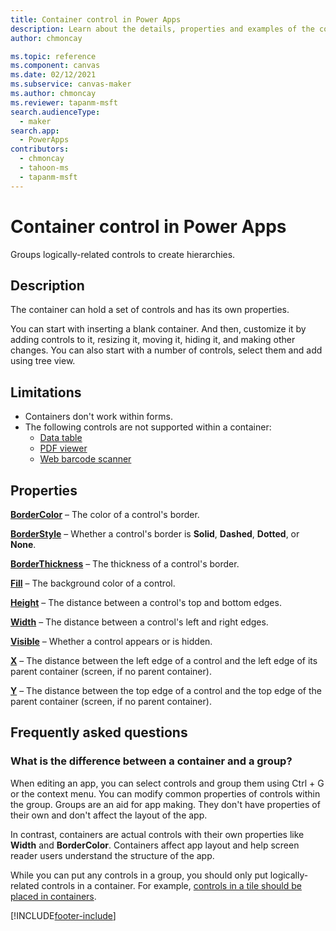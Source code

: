 ```yaml
---
title: Container control in Power Apps
description: Learn about the details, properties and examples of the container control in Power Apps.
author: chmoncay

ms.topic: reference
ms.component: canvas
ms.date: 02/12/2021
ms.subservice: canvas-maker
ms.author: chmoncay
ms.reviewer: tapanm-msft
search.audienceType: 
  - maker
search.app: 
  - PowerApps
contributors:
  - chmoncay
  - tahoon-ms
  - tapanm-msft
---
```

# Container control in Power Apps

Groups logically-related controls to create hierarchies.

## Description

The container can hold a set of controls and has its own properties.

You can start with inserting a blank container. And then, customize it by adding controls to it, resizing it, moving it, hiding it, and making other changes. You can also start with a number of controls, select them and add using tree view.

## Limitations

- Containers don't work within forms.
- The following controls are not supported within a container:
    - [Data table](control-data-table.md)
    - [PDF viewer](control-pdf-viewer.md)
    - [Web barcode scanner](control-barcodescanner.md)

## Properties

**[BorderColor](properties-color-border.md)** – The color of a control's border.

**[BorderStyle](properties-color-border.md)** – Whether a control's border is **Solid**, **Dashed**, **Dotted**, or **None**.

**[BorderThickness](properties-color-border.md)** – The thickness of a control's border.

**[Fill](properties-color-border.md)** – The background color of a control.

**[Height](properties-size-location.md)** – The distance between a control's top and bottom edges.

**[Width](properties-size-location.md)** – The distance between a control's left and right edges.

**[Visible](properties-core.md)** – Whether a control appears or is hidden.

**[X](properties-size-location.md)** – The distance between the left edge of a control and the left edge of its parent container (screen, if no parent container). 

**[Y](properties-size-location.md)** – The distance between the top edge of a control and the top edge of the parent container (screen, if no parent container). 


## Frequently asked questions

### What is the difference between a container and a group?

When editing an app, you can select controls and group them using Ctrl + G or the context menu. You can modify common properties of controls within the group. Groups are an aid for app making. They don't have properties of their own and don't affect the layout of the app.

In contrast, containers are actual controls with their own properties like **Width** and **BorderColor**. Containers affect app layout and help screen reader users understand the structure of the app.

While you can put any controls in a group, you should only put logically-related controls in a container. For example, [controls in a tile should be placed in containers](../accessible-apps-structure.md#logical-control-order).


[!INCLUDE[footer-include](../../../includes/footer-banner.md)]